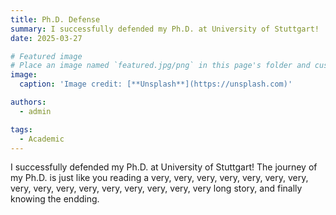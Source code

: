 ```yaml
---
title: Ph.D. Defense
summary: I successfully defended my Ph.D. at University of Stuttgart!
date: 2025-03-27

# Featured image
# Place an image named `featured.jpg/png` in this page's folder and customize its options here.
image:
  caption: 'Image credit: [**Unsplash**](https://unsplash.com)'

authors:
  - admin

tags:
  - Academic
---
```

I successfully defended my Ph.D. at University of Stuttgart! The journey of my Ph.D. is just like you reading a very, very, very, very, very, very, very, very, very, very, very, very, very, very, very, very long story, and finally knowing the endding.